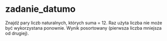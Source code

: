 # zadanie_datumo
Znajdź pary liczb naturalnych, których suma = 12. Raz użyta liczba nie może być wykorzystana ponownie. Wynik posortowany (pierwsza liczba mniejsza od drugiej).
